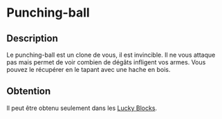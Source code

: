 # Punching-ball

## Description
Le punching-ball est un clone de vous, il est invincible. Il ne vous attaque pas mais permet de voir combien de dégâts infligent vos armes.
Vous pouvez le récupérer en le tapant avec une hache en bois.

## Obtention 
Il peut être obtenu seulement dans les [Lucky Blocks](https://histeria.fr/wiki/blocs/lucky-block).
